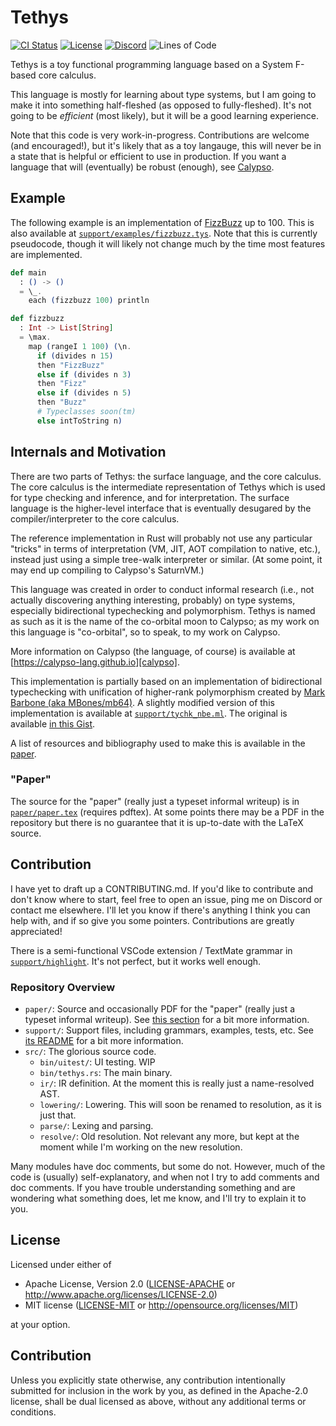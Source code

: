 # Tethys

[![CI Status][ci_badge]][ci_link] [![License][license_badge]][license_link] [![Discord](https://img.shields.io/discord/822290196057948171?style=flat-square&color=blue)](https://discord.gg/26X6ChQQcG) ![Lines of Code][tokei_loc]

[tokei_loc]: https://img.shields.io/tokei/lines/github/ThePuzzlemaker/Tethys?style=flat-square

[ci_badge]: https://img.shields.io/github/workflow/status/ThePuzzlemaker/Tethys/CI?style=flat-square
[ci_link]: https://github.com/ThePuzzlemaker/Tethys/actions

[license_badge]: https://img.shields.io/badge/license-MIT%2FApache--2.0-blue?style=flat-square
[license_link]: #license

[calypso]: https://calypso-lang.github.io/

Tethys is a toy functional programming language based on a System F-based core calculus. 

This language is mostly for learning about type systems, but I am going to make it into something half-fleshed (as opposed to fully-fleshed). It's not going to be *efficient* (most likely), but it will be a good learning experience.

Note that this code is very work-in-progress. Contributions are welcome (and encouraged!), but it's likely that as a toy langauge, this will never be in a state that is helpful or efficient to use in production. If you want a language that will (eventually) be robust (enough), see [Calypso][calypso].

## Example

The following example is an implementation of [FizzBuzz](https://en.wikipedia.org/wiki/Fizz_buzz) up to 100. This is also available at [`support/examples/fizzbuzz.tys`](./support/examples/fizzbuzz.tys). Note that this is currently pseudocode, though it will likely not change much by the time most features are implemented.

```elixir
def main
  : () -> ()
  = \_.
    each (fizzbuzz 100) println

def fizzbuzz
  : Int -> List[String]
  = \max.
    map (rangeI 1 100) (\n.
      if (divides n 15)
      then "FizzBuzz"
      else if (divides n 3)
      then "Fizz"
      else if (divides n 5)
      then "Buzz"
      # Typeclasses soon(tm)
      else intToString n)
```

## Internals and Motivation

There are two parts of Tethys: the surface language, and the core calculus. The core calculus is the intermediate representation of Tethys which is used for type checking and inference, and for interpretation. The surface language is the higher-level interface that is eventually desugared by the compiler/interpreter to the core calculus.

The reference implementation in Rust will probably not use any particular "tricks" in terms of interpretation (VM, JIT, AOT compilation to native, etc.), instead just using a simple tree-walk interpreter or similar. (At some point, it may end up compiling to Calypso's SaturnVM.)

This language was created in order to conduct informal research (i.e., not actually discovering anything interesting, probably) on type systems, especially bidirectional typechecking and polymorphism. Tethys is named as such as it is the name of the co-orbital moon to Calypso; as my work on this language is "co-orbital", so to speak, to my work on Calypso.

More information on Calypso (the language, of course) is available at [https://calypso-lang.github.io][calypso].

This implementation is partially based on an implementation of bidirectional typechecking with unification of higher-rank polymorphism created by [Mark Barbone (aka MBones/mb64)](https://github.com/mb64). A slightly modified version of this implementation is available at [`support/tychk_nbe.ml`](./support/tychk_nbe.ml). The original is available [in this Gist](https://gist.github.com/mb64/f49ccb1bbf2349c8026d8ccf29bd158e#file-tychk_nbe-ml).

A list of resources and bibliography used to make this is available in the [paper](#paper).

### "Paper"

The source for the "paper" (really just a typeset informal writeup) is in [`paper/paper.tex`](paper/paper.tex) (requires pdftex). At some points there may be a PDF in the repository but there is no guarantee that it is up-to-date with the LaTeX source.

## Contribution

I have yet to draft up a CONTRIBUTING.md. If you'd like to contribute and don't know where to start, feel free to open an issue, ping me on Discord or contact me elsewhere. I'll let you know if there's anything I think you can help with, and if so give you some pointers. Contributions are greatly appreciated!

There is a semi-functional VSCode extension / TextMate grammar in [`support/highlight`](./support/highlight). It's not perfect, but it works well enough.

### Repository Overview

- `paper/`: Source and occasionally PDF for the "paper" (really just a typeset informal writeup). See [this section](#paper) for a bit more information.
- `support/`: Support files, including grammars, examples, tests, etc. See [its README](./support/README.md) for a bit more information.
- `src/`: The glorious source code.
  - `bin/uitest/`: UI testing. WIP
  - `bin/tethys.rs`: The main binary.
  - `ir/`: IR definition. At the moment this is really just a name-resolved AST.
  - `lowering/`: Lowering. This will soon be renamed to resolution, as it is just that.
  - `parse/`: Lexing and parsing.
  - `resolve/`: Old resolution. Not relevant any more, but kept at the moment while I'm working on the new resolution.

Many modules have doc comments, but some do not. However, much of the code is (usually) self-explanatory, and when not I try to add comments and doc comments. If you have trouble understanding something and are wondering what something does, let me know, and I'll try to explain it to you.

## License

Licensed under either of

 * Apache License, Version 2.0
   ([LICENSE-APACHE](LICENSE-APACHE) or http://www.apache.org/licenses/LICENSE-2.0)
 * MIT license
   ([LICENSE-MIT](LICENSE-MIT) or http://opensource.org/licenses/MIT)

at your option.

## Contribution

Unless you explicitly state otherwise, any contribution intentionally submitted
for inclusion in the work by you, as defined in the Apache-2.0 license, shall be
dual licensed as above, without any additional terms or conditions.